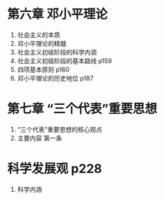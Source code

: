 # 第六章 邓小平理论

1. 社会主义的本质
2. 邓小平理论的精髓
3. 社会主义初级阶段的科学内涵
3. 社会主义初级阶段的基本路线 p159
4. 四项基本原则 p160
5. 邓小平理论的历史地位 p187

# 第七章 “三个代表”重要思想

1. “三个代表”重要思想的核心观点
2. 主要内容 第一条

# 科学发展观 p228

1. 科学内涵
